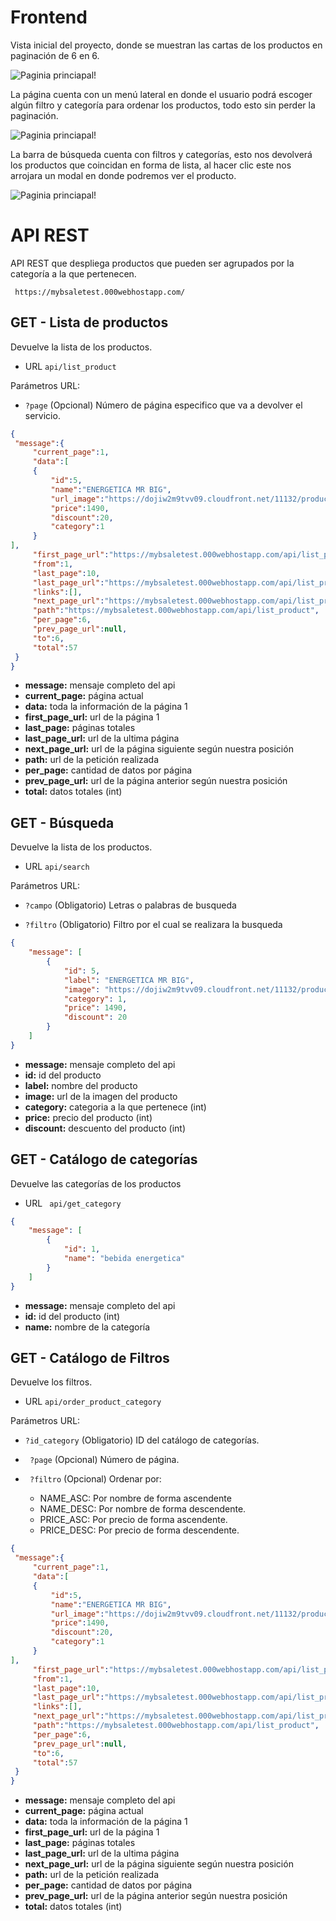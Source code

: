 # Frontend
Vista inicial del proyecto, donde se muestran las cartas de los productos en paginación de 6 en 6.

![Paginia princiapal!](/public/img/front/pagination.gif)

La página cuenta con un menú lateral en donde el usuario podrá escoger algún filtro y categoría para ordenar los productos, todo esto sin perder la paginación.

![Paginia princiapal!](/public/img/front/menu_lateral.gif)

La barra de búsqueda cuenta con filtros y categorías, esto nos devolverá los productos que coincidan en forma de lista, al hacer clic este nos arrojara un modal en donde podremos ver el producto.

![Paginia princiapal!](/public/img/front/busqueda.gif)


# API REST

API REST que despliega productos que pueden ser agrupados por la categoría a la que pertenecen.

```  https://mybsaletest.000webhostapp.com/ ```

## GET - Lista de productos

Devuelve la lista de los productos.
+ URL
``` api/list_product ```

Parámetros URL:
+ ``` ?page ```
(Opcional) Número de página especifico que va a devolver el servicio.

```json
{
 "message":{
	 "current_page":1,
	 "data":[
	 {
		 "id":5,
		 "name":"ENERGETICA MR BIG",
		 "url_image":"https://dojiw2m9tvv09.cloudfront.net/11132/product/misterbig3308256.jpg",
		 "price":1490,
		 "discount":20,
		 "category":1
	 }
],
	 "first_page_url":"https://mybsaletest.000webhostapp.com/api/list_product?page=1",
	 "from":1,
	 "last_page":10,
	 "last_page_url":"https://mybsaletest.000webhostapp.com/api/list_product?page=10",
	 "links":[],
	 "next_page_url":"https://mybsaletest.000webhostapp.com/api/list_product?page=2",
	 "path":"https://mybsaletest.000webhostapp.com/api/list_product",
	 "per_page":6,
	 "prev_page_url":null,
	 "to":6,
	 "total":57
 }
}
```
+ **message:** mensaje completo del api
+ **current_page:** página actual
+ **data:** toda la información de la página 1
+ **first_page_url:** url de la página 1
+ **last_page:** páginas totales
+ **last_page_url:** url de la ultima página
+ **next_page_url:** url de la página siguiente según nuestra posición
+ **path:** url de la petición realizada
+ **per_page:** cantidad de datos por página
+ **prev_page_url:** url de la página anterior según nuestra posición
+ **total:** datos totales (int)


## GET - Búsqueda

Devuelve la lista de los productos.
+ URL
``` api/search ```

Parámetros URL:
+ ``` ?campo ```
(Obligatorio) Letras o palabras de busqueda

+ ``` ?filtro ```
(Obligatorio) Filtro por el cual se realizara la busqueda
```json
{
    "message": [
        {
            "id": 5,
            "label": "ENERGETICA MR BIG",
            "image": "https://dojiw2m9tvv09.cloudfront.net/11132/product/misterbig3308256.jpg",
            "category": 1,
            "price": 1490,
            "discount": 20
        }
    ]
}
```
+ **message:** mensaje completo del api
+ **id:** id del producto
+ **label:** nombre del producto
+ **image:** url de la imagen del producto
+ **category:** categoria a la que pertenece (int)
+ **price:** precio del producto (int)
+ **discount:** descuento del producto (int)

## GET - Catálogo de categorías

Devuelve las categorías de los productos
+ URL
``` api/get_category```

```json
{
    "message": [
        {
            "id": 1,
            "name": "bebida energetica"
        }
    ]
}
```
+ **message:** mensaje completo del api
+ **id:** id del producto (int)
+ **name:** nombre de la categoría

## GET - Catálogo de Filtros

Devuelve los filtros.
+ URL
``` api/order_product_category ```

Parámetros URL:
+ ``` ?id_category ```
(Obligatorio) ID del catálogo de categorías.
+ ``` ?page```
(Opcional) Número de página.
+ ``` ?filtro```
(Opcional) Ordenar por:

   - NAME_ASC: Por nombre de forma ascendente
   - NAME_DESC: Por nombre de forma descendente.
   - PRICE_ASC: Por precio de forma ascendente.
   - PRICE_DESC: Por precio de forma descendente.

```json
{
 "message":{
	 "current_page":1,
	 "data":[
	 {
		 "id":5,
		 "name":"ENERGETICA MR BIG",
		 "url_image":"https://dojiw2m9tvv09.cloudfront.net/11132/product/misterbig3308256.jpg",
		 "price":1490,
		 "discount":20,
		 "category":1
	 }
],
	 "first_page_url":"https://mybsaletest.000webhostapp.com/api/list_product?page=1",
	 "from":1,
	 "last_page":10,
	 "last_page_url":"https://mybsaletest.000webhostapp.com/api/list_product?page=10",
	 "links":[],
	 "next_page_url":"https://mybsaletest.000webhostapp.com/api/list_product?page=2",
	 "path":"https://mybsaletest.000webhostapp.com/api/list_product",
	 "per_page":6,
	 "prev_page_url":null,
	 "to":6,
	 "total":57
 }
}
```
+ **message:** mensaje completo del api
+ **current_page:** página actual
+ **data:** toda la información de la página 1
+ **first_page_url:** url de la página 1
+ **last_page:** páginas totales
+ **last_page_url:** url de la ultima página
+ **next_page_url:** url de la página siguiente según nuestra posición
+ **path:** url de la petición realizada
+ **per_page:** cantidad de datos por página
+ **prev_page_url:** url de la página anterior según nuestra posición
+ **total:** datos totales (int)
